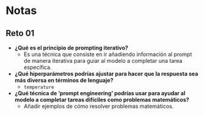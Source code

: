 # Notas

## Reto 01

- **¿Qué es el principio de prompting iterativo?**
  - Es una técnica que consiste en ir añadiendo información al prompt de manera iterativa para guiar al modelo a completar una tarea específica.
- **¿Qué hiperparámetros podrías ajustar para hacer que la respuesta sea más diversa en términos de lenguaje?**
  - `temperature`
- **¿Qué técnica de ‘prompt engineering’ podrías usar para ayudar al modelo a completar tareas difíciles como problemas matemáticos?**
  - Añadir ejemplos de cómo resolver problemas matemáticos.